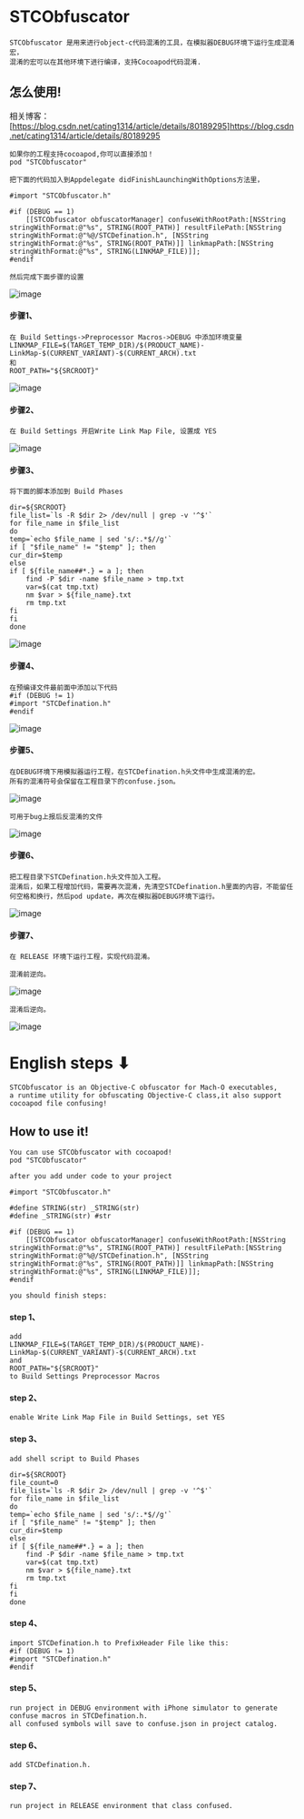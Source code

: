 # STCObfuscator

```
STCObfuscator 是用来进行object-c代码混淆的工具，在模拟器DEBUG环境下运行生成混淆宏，
混淆的宏可以在其他环境下进行编译，支持Cocoapod代码混淆.
```

## 怎么使用!

相关博客：[https://blog.csdn.net/cating1314/article/details/80189295]https://blog.csdn.net/cating1314/article/details/80189295

```
如果你的工程支持cocoapod,你可以直接添加！
pod "STCObfuscator"

把下面的代码加入到Appdelegate didFinishLaunchingWithOptions方法里，

#import "STCObfuscator.h"

#if (DEBUG == 1)
    [[STCObfuscator obfuscatorManager] confuseWithRootPath:[NSString stringWithFormat:@"%s", STRING(ROOT_PATH)] resultFilePath:[NSString stringWithFormat:@"%@/STCDefination.h", [NSString stringWithFormat:@"%s", STRING(ROOT_PATH)]] linkmapPath:[NSString stringWithFormat:@"%s", STRING(LINKMAP_FILE)]];
#endif

然后完成下面步骤的设置
```
![image](https://github.com/chenxiancai/STCObfuscator/raw/master/Snip20180510_18.png)


#### 步骤1、
```
在 Build Settings->Preprocessor Macros->DEBUG 中添加环境变量
LINKMAP_FILE=$(TARGET_TEMP_DIR)/$(PRODUCT_NAME)-LinkMap-$(CURRENT_VARIANT)-$(CURRENT_ARCH).txt 
和
ROOT_PATH="${SRCROOT}" 
```
![image](https://github.com/chenxiancai/STCObfuscator/raw/master/Snip20180510_17.png)

#### 步骤2、
```
在 Build Settings 开启Write Link Map File, 设置成 YES
```
![image](https://github.com/chenxiancai/STCObfuscator/raw/master/Snip20180510_16.png)


#### 步骤3、
```
将下面的脚本添加到 Build Phases
```
```
dir=${SRCROOT}
file_list=`ls -R $dir 2> /dev/null | grep -v '^$'`
for file_name in $file_list
do
temp=`echo $file_name | sed 's/:.*$//g'`
if [ "$file_name" != "$temp" ]; then
cur_dir=$temp
else
if [ ${file_name##*.} = a ]; then
    find -P $dir -name $file_name > tmp.txt
    var=$(cat tmp.txt)
    nm $var > ${file_name}.txt
    rm tmp.txt
fi
fi
done
```
![image](https://github.com/chenxiancai/STCObfuscator/raw/master/Snip20180510_15.png)


#### 步骤4、
```
在预编译文件最前面中添加以下代码
#if (DEBUG != 1)
#import "STCDefination.h"
#endif
```
![image](https://github.com/chenxiancai/STCObfuscator/raw/master/Snip20180510_19.png)


#### 步骤5、
```
在DEBUG环境下用模拟器运行工程，在STCDefination.h头文件中生成混淆的宏。
所有的混淆符号会保留在工程目录下的confuse.json。 
```
![image](https://github.com/chenxiancai/STCObfuscator/raw/master/Snip20180510_20.png)
```
可用于bug上报后反混淆的文件
```
![image](https://github.com/chenxiancai/STCObfuscator/raw/master/Snip20180510_26.png)


#### 步骤6、
```
把工程目录下STCDefination.h头文件加入工程。
混淆后，如果工程增加代码，需要再次混淆，先清空STCDefination.h里面的内容，不能留任何空格和换行，然后pod update，再次在模拟器DEBUG环境下运行。
```
![image](https://github.com/chenxiancai/STCObfuscator/raw/master/Snip20180510_21.png)




#### 步骤7、
```
在 RELEASE 环境下运行工程，实现代码混淆。 
```
```
混淆前逆向。 
```
![image](https://github.com/chenxiancai/STCObfuscator/raw/master/Snip20180510_25.png)
```
混淆后逆向。 
```
![image](https://github.com/chenxiancai/STCObfuscator/raw/master/Snip20180510_24.png)




# English steps ⬇︎


```
STCObfuscator is an Objective-C obfuscator for Mach-O executables, 
a runtime utility for obfuscating Objective-C class,it also support cocoapod file confusing!
```

## How to use it!
```
You can use STCObfuscator with cocoapod!
pod "STCObfuscator"
```

```
after you add under code to your project

#import "STCObfuscator.h"

#define STRING(str) _STRING(str)
#define _STRING(str) #str

#if (DEBUG == 1)
    [[STCObfuscator obfuscatorManager] confuseWithRootPath:[NSString stringWithFormat:@"%s", STRING(ROOT_PATH)] resultFilePath:[NSString stringWithFormat:@"%@/STCDefination.h", [NSString stringWithFormat:@"%s", STRING(ROOT_PATH)]] linkmapPath:[NSString stringWithFormat:@"%s", STRING(LINKMAP_FILE)]];
#endif

you should finish steps:
```

#### step 1、
```
add 
LINKMAP_FILE=$(TARGET_TEMP_DIR)/$(PRODUCT_NAME)-LinkMap-$(CURRENT_VARIANT)-$(CURRENT_ARCH).txt 
and 
ROOT_PATH="${SRCROOT}" 
to Build Settings Preprocessor Macros 
```

#### step 2、
```
enable Write Link Map File in Build Settings, set YES
```

#### step 3、
```
add shell script to Build Phases
```
```
dir=${SRCROOT}
file_count=0
file_list=`ls -R $dir 2> /dev/null | grep -v '^$'`
for file_name in $file_list
do
temp=`echo $file_name | sed 's/:.*$//g'`
if [ "$file_name" != "$temp" ]; then
cur_dir=$temp
else
if [ ${file_name##*.} = a ]; then
    find -P $dir -name $file_name > tmp.txt
    var=$(cat tmp.txt)
    nm $var > ${file_name}.txt
    rm tmp.txt
fi
fi
done
```

#### step 4、
```
import STCDefination.h to PrefixHeader File like this:
#if (DEBUG != 1)
#import "STCDefination.h"
#endif
```

#### step 5、
```
run project in DEBUG environment with iPhone simulator to generate confuse macros in STCDefination.h.
all confused symbols will save to confuse.json in project catalog. 
```

#### step 6、
```
add STCDefination.h.
```

#### step 7、
```
run project in RELEASE environment that class confused. 
```

